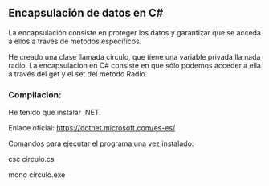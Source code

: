 
## Encapsulación de datos en C#

La encapsulación consiste en proteger los datos y garantizar que se acceda a ellos a través de métodos específicos.

He creado una clase llamada circulo, que tiene una variable privada llamada radio. La encapsulacion en C# consiste
en que sólo podemos acceder a ella a través del get y el set del método Radio.


### Compilacion:

He tenido que instalar .NET.

Enlace oficial: https://dotnet.microsoft.com/es-es/

Comandos para ejecutar el programa una vez instalado:

csc circulo.cs

mono circulo.exe
